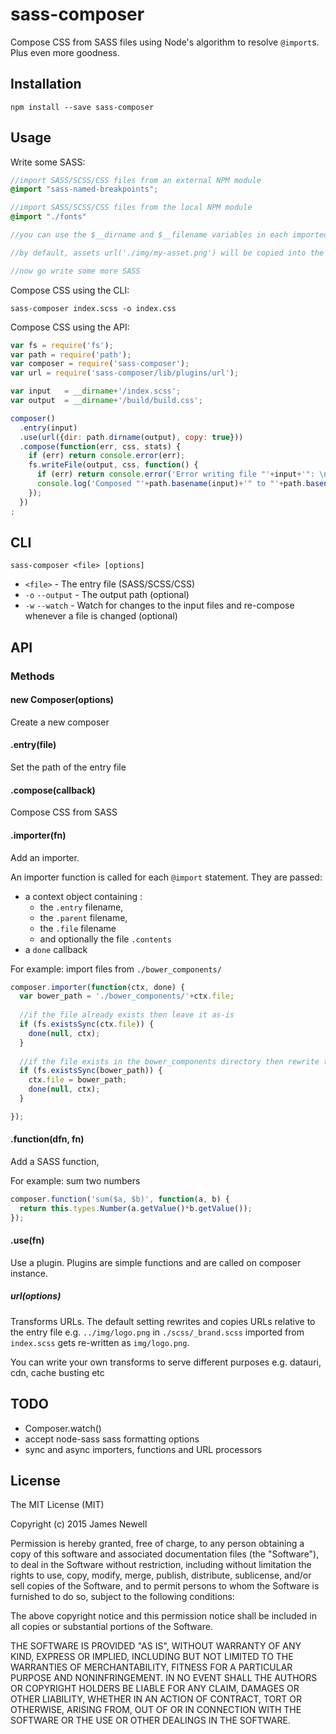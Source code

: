 # sass-composer

Compose CSS from SASS files using Node's algorithm to resolve `@import`s. Plus even more goodness.

## Installation

    npm install --save sass-composer

## Usage

Write some SASS:

```scss
//import SASS/SCSS/CSS files from an external NPM module
@import "sass-named-breakpoints";

//import SASS/SCSS/CSS files from the local NPM module
@import "./fonts"

//you can use the $__dirname and $__filename variables in each imported file

//by default, assets url('./img/my-asset.png') will be copied into the destination directory

//now go write some more SASS
```

Compose CSS using the CLI:

    sass-composer index.scss -o index.css

Compose CSS using the API:

```js
var fs = require('fs');
var path = require('path');
var composer = require('sass-composer');
var url = require('sass-composer/lib/plugins/url');

var input   = __dirname+'/index.scss';
var output  = __dirname+'/build/build.css';

composer()
  .entry(input)
  .use(url({dir: path.dirname(output), copy: true}))
  .compose(function(err, css, stats) {
    if (err) return console.error(err);
    fs.writeFile(output, css, function() {
      if (err) return console.error('Error writing file "'+input+'": \n', err.message);
      console.log('Composed "'+path.basename(input)+'" to "'+path.basename(output)+'".');
    });
  })
;
```

## CLI

    sass-composer <file> [options]
    
- `<file>` - The entry file (SASS/SCSS/CSS) 
- `-o` `--output` - The output path (optional)
- `-w` `--watch` - Watch for changes to the input files and re-compose whenever a file is changed (optional)

## API

### Methods

#### new Composer(options)

Create a new composer

#### .entry(file)

Set the path of the entry file

#### .compose(callback)

Compose CSS from SASS
  
#### .importer(fn)

Add an importer. 

An importer function is called for each `@import` statement. They are passed:

- a context object containing :
    - the `.entry` filename, 
    - the `.parent` filename, 
    - the `.file` filename 
    - and optionally the file `.contents`
- a `done` callback 

For example: import files from `./bower_components/`

```js
composer.importer(function(ctx, done) {
  var bower_path = './bower_components/'+ctx.file;
  
  //if the file already exists then leave it as-is
  if (fs.existsSync(ctx.file)) {
    done(null, ctx);
  }
    
  //if the file exists in the bower_components directory then rewrite the filename
  if (fs.existsSync(bower_path)) {
    ctx.file = bower_path;
    done(null, ctx);
  } 

});
```

#### .function(dfn, fn)

Add a SASS function,

For example: sum two numbers

```js
composer.function('sum($a, $b)', function(a, b) {
  return this.types.Number(a.getValue()*b.getValue());
});
```

#### .use(fn)

Use a plugin. Plugins are simple functions and are called on composer instance. 
  
##### url(options)

Transforms URLs. The default setting rewrites and copies URLs relative to the entry file e.g. `../img/logo.png` in  `./scss/_brand.scss` imported from `index.scss` gets re-written as `img/logo.png`.

You can write your own transforms to serve different purposes e.g. datauri, cdn, cache busting etc

## TODO

- Composer.watch()
- accept node-sass sass formatting options
- sync and async importers, functions and URL processors

## License
    
The MIT License (MIT)

Copyright (c) 2015 James Newell

Permission is hereby granted, free of charge, to any person obtaining a copy of this software and associated documentation files (the "Software"), to deal in the Software without restriction, including without limitation the rights to use, copy, modify, merge, publish, distribute, sublicense, and/or sell copies of the Software, and to permit persons to whom the Software is furnished to do so, subject to the following conditions:

The above copyright notice and this permission notice shall be included in all copies or substantial portions of the Software.

THE SOFTWARE IS PROVIDED "AS IS", WITHOUT WARRANTY OF ANY KIND, EXPRESS OR IMPLIED, INCLUDING BUT NOT LIMITED TO THE WARRANTIES OF MERCHANTABILITY, FITNESS FOR A PARTICULAR PURPOSE AND NONINFRINGEMENT. IN NO EVENT SHALL THE AUTHORS OR COPYRIGHT HOLDERS BE LIABLE FOR ANY CLAIM, DAMAGES OR OTHER LIABILITY, WHETHER IN AN ACTION OF CONTRACT, TORT OR OTHERWISE, ARISING FROM, OUT OF OR IN CONNECTION WITH THE SOFTWARE OR THE USE OR OTHER DEALINGS IN THE SOFTWARE.